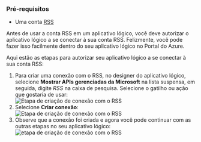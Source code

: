 ### <a name="prerequisites"></a>Pré-requisitos
* Uma conta [RSS](https://wikipedia.org/wiki/RSS)  

Antes de usar a conta RSS em um aplicativo lógico, você deve autorizar o aplicativo lógico a se conectar à sua conta RSS. Felizmente, você pode fazer isso facilmente dentro do seu aplicativo lógico no Portal do Azure.  

Aqui estão as etapas para autorizar seu aplicativo lógico a se conectar à sua conta RSS:  

1. Para criar uma conexão com o RSS, no designer do aplicativo lógico, selecione **Mostrar APIs gerenciadas da Microsoft** na lista suspensa, em seguida, digite *RSS* na caixa de pesquisa. Selecione o gatilho ou ação que gostaria de usar:   
   ![Etapa de criação de conexão com o RSS](./media/connectors-create-api-rss/rss-1.png)  
2. Selecione **Criar conexão**:  
   ![Etapa de criação de conexão com o RSS](./media/connectors-create-api-rss/rss-2.png)  
3. Observe que a conexão foi criada e agora você pode continuar com as outras etapas no seu aplicativo lógico:   
   ![etapa de criação de conexão com o RSS](./media/connectors-create-api-rss/rss-3.png)  

